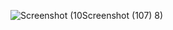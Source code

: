
![Screenshot (10![Screenshot (107)](https://github.com/Anuragroyan/BOOK-RECOMMENDATION/assets/38952781/f46aa807-1fd6-4010-b873-18a1edeffb99)
8)](https://github.com/Anuragroyan/BOOK-RECOMMENDATION/assets/38952781/224f6ea9-a55f-4297-ae75-9db57b39539f)
